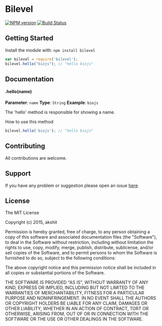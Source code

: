 # Bilevel

[![NPM version](http://img.shields.io/npm/v/bilevel.svg)](https://www.npmjs.org/package/bilevel) 
[![Build Status](https://secure.travis-ci.org/Akshit-/bilevel.png?branch=master)](http://travis-ci.org/Akshit-/bilevel) 

> 

## Getting Started
Install the module with: `npm install bilevel`

```javascript
var bilevel = require('bilevel');
bilevel.hello("biojs"); // "hello biojs"
```

## Documentation

#### .hello(name)

**Parameter**: `name`
**Type**: `String`
**Example**: `biojs`

The 'hello' method is responsible for showing a name.

How to use this method

```javascript
bilevel.hello('biojs'); // "hello biojs"
```

## Contributing

All contributions are welcome.

## Support

If you have any problem or suggestion please open an issue [here](https://github.com/Akshit-/bilevel/issues).

## License 

The MIT License

Copyright (c) 2015, akshit

Permission is hereby granted, free of charge, to any person
obtaining a copy of this software and associated documentation
files (the "Software"), to deal in the Software without
restriction, including without limitation the rights to use,
copy, modify, merge, publish, distribute, sublicense, and/or sell
copies of the Software, and to permit persons to whom the
Software is furnished to do so, subject to the following
conditions:

The above copyright notice and this permission notice shall be
included in all copies or substantial portions of the Software.

THE SOFTWARE IS PROVIDED "AS IS", WITHOUT WARRANTY OF ANY KIND,
EXPRESS OR IMPLIED, INCLUDING BUT NOT LIMITED TO THE WARRANTIES
OF MERCHANTABILITY, FITNESS FOR A PARTICULAR PURPOSE AND
NONINFRINGEMENT. IN NO EVENT SHALL THE AUTHORS OR COPYRIGHT
HOLDERS BE LIABLE FOR ANY CLAIM, DAMAGES OR OTHER LIABILITY,
WHETHER IN AN ACTION OF CONTRACT, TORT OR OTHERWISE, ARISING
FROM, OUT OF OR IN CONNECTION WITH THE SOFTWARE OR THE USE OR
OTHER DEALINGS IN THE SOFTWARE.
